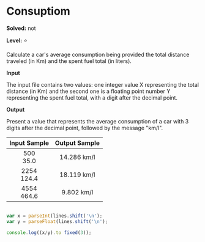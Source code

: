 # Consuptiom

**Solved:** not 

**Level:** :star:

Calculate a car's average consumption being provided the total distance traveled (in Km) and the spent fuel total (in liters).

**Input**

The input file contains two values: one integer value X representing the total distance (in Km) and the second one is a floating point number Y representing the spent fuel total, with a digit after the decimal point.

**Output**

Present a value that represents the average consumption of a car with 3 digits after the decimal point, followed by the message "km/l".

| Input Sample |	Output Sample |
|:--:|:--:|
| 500 <br> 35.0 | 14.286 km/l |
| 2254 <br> 124.4 | 18.119 km/l |
| 4554 <br> 464.6 | 9.802 km/l |


```javascript 

var x = parseInt(lines.shift('\n');
var y = parseFloat(lines.shift('\n');

console.log((x/y).to fixed(3));



```